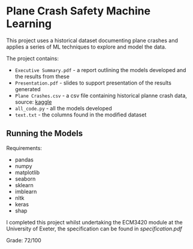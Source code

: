 # Plane Crash Safety Machine Learning

This project uses a historical dataset documenting plane crashes and applies a series of ML techniques to explore and model the data.

The project contains:
* `Executive Summary.pdf` - a report outlining the models developed and the results from these
* `Presentation.pdf` - slides to support presentation of the results generated
* `Plane Crashes.csv` - a csv file containing historical planne crash data, source: [kaggle](https://www.kaggle.com/datasets/abeperez/historical-plane-crash-data)
* `all_code.py` - all the models developed
* `text.txt` - the columns found in the modified dataset

## Running the Models

Requirements:
- pandas
- numpy
- matplotlib
- seaborn
- sklearn
- imblearn
- nltk
- keras
- shap


I completed this project whilst undertaking the ECM3420 module at the University of Exeter, the specification can be found in *specification.pdf*

Grade: 72/100
